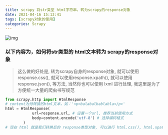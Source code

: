 ```yaml
---
title: scrapy 将str类型 html字符串，转为scrapy的response对象
date: 2021-04-16 15:13:41
tags: [scrapy对象的使用]
categories: Scrapy
---
```

![img](http://image.wufazhuce.com/FmYSTDrtrkf8Kbg8K9KbnFfejW1T)
### 以下内容为，如何将str类型的 html文本转为 scrapy的response对象
> 这么做的好处是, 转为scrapy自身的response对象, 
就可以使用response.css(),
就可以使用response.xpath(),
就可以使用response.json(),
等方法, 当然你也可以使用 lxml 进行处理, 我这里是为了方便统一大量的爬虫书写规范

```python
from scrapy.http import HtmlResponse
# content为待转换的html文本，如：'<p>balabalbablabla</p>'
html = HtmlResponse(
            url=response.url, # 设置一个url, 推荐当前使用方式
            body=content.encode('utf-8') # 选择编码格式
        )
# 现在 html 就是我们转换后的 response类型对象, 可以进行 html.css(), html.xpath()等操作了
```